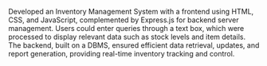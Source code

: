 Developed an Inventory Management System with a frontend using HTML, CSS, and JavaScript, complemented by Express.js for backend server management. Users could enter queries through a text box, which were processed to display relevant data such as stock levels and item details. The backend, built on a DBMS, ensured efficient data retrieval, updates, and report generation, providing real-time inventory tracking and control.
